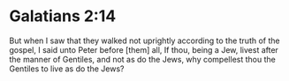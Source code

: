 # Galatians 2:14

But when I saw that they walked not uprightly according to the truth of the gospel, I said unto Peter before [them] all, If thou, being a Jew, livest after the manner of Gentiles, and not as do the Jews, why compellest thou the Gentiles to live as do the Jews?